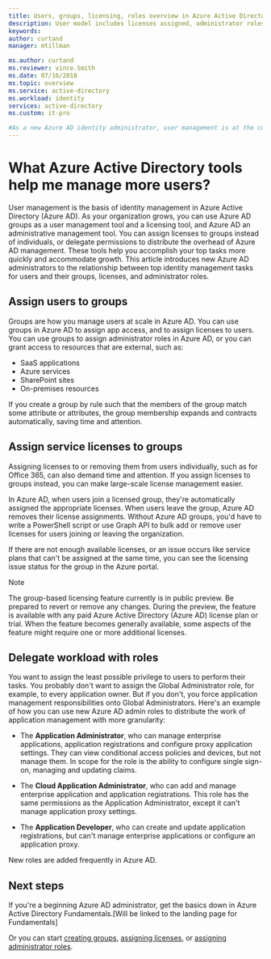 ```yaml
---
title: Users, groups, licensing, roles overview in Azure Active Directory | Microsoft Docs
description: User model includes licenses assigned, administrator roles, group membership in Azure Active Diretory
keywords:
author: curtand
manager: mtillman

ms.author: curtand
ms.reviewer: vince.Smith
ms.date: 07/16/2018
ms.topic: overview
ms.service: active-directory
ms.workload: identity
services: active-directory
ms.custom: it-pro

#As a new Azure AD identity administrator, user management is at the core of my work so I need to understand the user management tools such as groups, administrator roles, and licenses to manage users at scale.
---
```


# What Azure Active Directory tools help me manage more users?

User management is the basis of identity management in Azure Active Directory (Azure AD). As your organization grows, you can use Azure AD groups as a user management tool and a licensing tool, and Azure AD an administrative management tool. You can assign licenses to groups instead of individuals, or delegate permissions to distribute the overhead of Azure AD management. These tools help you accomplish your top tasks more quickly and accommodate growth. This article introduces new Azure AD administrators to the relationship between top identity management tasks for users and their groups, licenses, and administrator roles.

## Assign users to groups

Groups are how you manage users at scale in Azure AD. You can use groups in Azure AD to assign app access, and to assign licenses to users. You can use groups to assign administrator roles in Azure AD, or you can grant access to resources that are external, such as:

* SaaS applications
* Azure services
* SharePoint sites
* On-premises resources

If you create a group by rule such that the members of the group match some attribute or attributes, the group membership expands and contracts automatically, saving time and attention.

## Assign service licenses to groups

Assigning licenses to or removing them from users individually, such as for Office 365, can also demand time and attention. If you assign licenses to groups instead, you can make large-scale license management easier.

In Azure AD, when users join a licensed group, they're automatically assigned the appropriate licenses. When users leave the group, Azure AD removes their license assignments. Without Azure AD groups, you'd have to write a PowerShell script or use Graph API to bulk add or remove user licenses for users joining or leaving the organization.

If there are not enough available licenses, or an issue occurs like service plans that can't be assigned at the same time, you can see the licensing issue status for the group in the Azure portal.

>[!NOTE]
>The group-based licensing feature currently is in public preview. Be prepared to revert or remove any changes. During the preview, the feature is available with any paid Azure Active Directory (Azure AD) license plan or trial. When the feature becomes generally available, some aspects of the feature might require one or more additional licenses.

## Delegate workload with roles

You want to assign the least possible privilege to users to perform their tasks. You probably don't want to assign the Global Administrator role, for example, to every application owner. But if you don't, you force application management responsibilities onto Global Administrators. Here's an example of how you can use new Azure AD admin roles to distribute the work of application management with more granularity:

* The **Application Administrator**, who can manage enterprise applications, application registrations and configure proxy application settings. They can view conditional access policies and devices, but not manage them. In scope for the role is the ability to configure single sign-on, managing and updating claims.

* The **Cloud Application Administrator**, who can add and manage enterprise application and application registrations. This role has the same permissions as the Application Administrator, except it can't manage application proxy settings.

* The **Application Developer**, who can create and update application registrations, but can't manage enterprise applications or configure an application proxy.

<!-- "we're adding new roles" text and also, what about app access, etc-->
New roles are added frequently in Azure AD.

## Next steps

If you're a beginning Azure AD administrator, get the basics down in Azure Active Directory Fundamentals.[Will be linked to the landing page for Fundamentals]

Or you can start [creating groups](../fundamentals/active-directory-groups-create-azure-portal.md), [assigning licenses](../fundamentals/active-directory-licensing-whatis-azure-portal.md), or [assigning administrator roles](directory-assign-admin-roles.md).